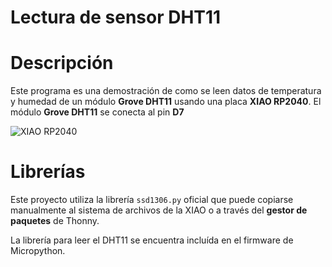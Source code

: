 # Lectura de sensor DHT11

# Descripción
Este programa es una demostración de como se leen datos de temperatura y humedad de un módulo **Grove DHT11** usando una placa **XIAO RP2040**.
El módulo **Grove DHT11** se conecta al pin **D7**

![XIAO RP2040](/images/RP2040OledDHT11.jpeg)


# Librerías
Este proyecto utiliza la librería `ssd1306.py` oficial que puede copiarse manualmente al sistema de archivos de la XIAO o a través del **gestor de paquetes** de Thonny.

La librería para leer el DHT11 se encuentra incluída en el firmware de Micropython.
